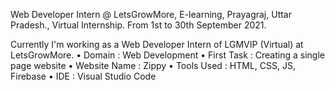 Web Developer Intern @ LetsGrowMore, E-learning, Prayagraj, Uttar Pradesh., Virtual Internship.
From 1st to 30th September 2021.

Currently I'm working as a Web Developer Intern of LGMVIP (Virtual) at LetsGrowMore.
• Domain : Web Development
• First Task : Creating a single page website
• Website Name : Zippy
• Tools Used : HTML, CSS, JS, Firebase
• IDE : Visual Studio Code
